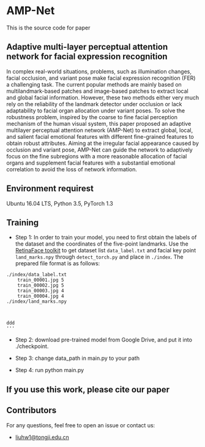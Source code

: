 AMP-Net
===

This is the source code for paper

Adaptive multi-layer perceptual attention network for facial expression recognition
---
In complex real-world situations, problems, such as illumination changes, facial occlusion, and variant pose make facial expression recognition (FER) a challenging task. The current popular methods are mainly based on multilandmark-based patches and image-based patches to extract local and global facial information. However, these two methods either very much rely on the reliability of the landmark detector under occlusion or lack adaptability to facial organ allocation under variant poses. To solve the robustness problem, inspired by the coarse to fine facial perception mechanism of the human visual system, this paper proposed an adaptive multilayer perceptual attention network (AMP-Net) to extract global, local, and salient facial emotional features with different fine-grained features to obtain robust attributes. Aiming at the irregular facial appearance caused by occlusion and variant pose, AMP-Net can guide the network to adaptively focus on the fine subregions with a more reasonable allocation of facial organs and supplement facial features with a substantial emotional correlation to avoid the loss of network information.



## Environment requirest
Ubuntu 16.04 LTS, Python 3.5, PyTorch 1.3


## Training
* Step 1: In order to train your model, you need to first obtain the labels of the dataset and the coordinates of the five-point landmarks. Use the [RetinaFace toolkit](https://github.com/biubug6/Pytorch_Retinaface) to get dataset list `data_label.txt` and facial key point `land_marks.npy` through `detect_torch.py` and place in `./index`.
    The prepared file format is as follows:
```
./index/data_label.txt
    train_00001.jpg 5
    train_00002.jpg 5
    train_00003.jpg 4
    train_00004.jpg 4
./index/land_marks.npy
    


```
    ddd
    '''




* Step 2: download pre-trained model from Google Drive, and put it into ./checkpoint.

* Step 3: change data_path in main.py to your path

* Step 4: run python main.py


## If you use this work, please cite our paper



## Contributors

For any questions, feel free to open an issue or contact us:

* liuhw1@tongji.edu.cn
